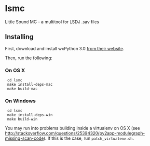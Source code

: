 # lsmc

Little Sound MC - a multitool for LSDJ .sav files

## Installing

First, download and install wxPython 3.0 [from their website][wxpython-download].

Then, run the following:

### On OS X

     cd lsmc
     make install-deps-mac
     make build-mac

### On Windows

     cd lsmc
     make install-deps-win
     make build-win

You may run into problems building inside a virtualenv on OS X (see
http://stackoverflow.com/questions/25394320/py2app-modulegraph-missing-scan-code). If
this is the case, run `patch_virtualenv.sh`.

[wxpython-download]: https://www.wxpython.org/download.php
